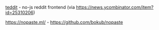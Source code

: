 [teddit](https://teddit.net/) - no-js reddit frontend (via https://news.ycombinator.com/item?id=25310206)

https://nopaste.ml/ - https://github.com/bokub/nopaste